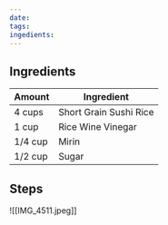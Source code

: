 ```yaml
---
date: 
tags: 
ingedients:
---
```

## Ingredients
| Amount  | Ingredient             |
| ------- | ---------------------- |
| 4 cups  | Short Grain Sushi Rice |
| 1 cup   | Rice Wine Vinegar      |
| 1/4 cup | Mirin                  |
| 1/2 cup | Sugar                       |

## Steps

![[IMG_4511.jpeg]]